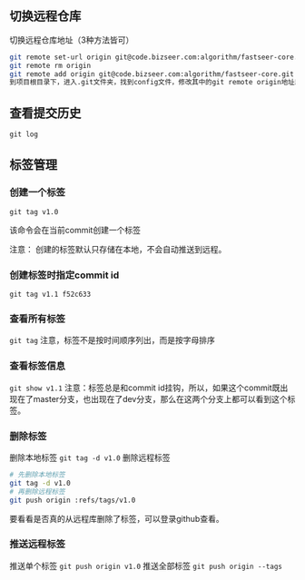 ## 切换远程仓库

切换远程仓库地址（3种方法皆可）

```bash
git remote set-url origin git@code.bizseer.com:algorithm/fastseer-core.git
git remote rm origin
git remote add origin git@code.bizseer.com:algorithm/fastseer-core.git
到项目根目录下，进入.git文件夹，找到config文件，修改其中的git remote origin地址即可
```

## 查看提交历史

`git log`
## 标签管理
### 创建一个标签
`git tag v1.0`

该命令会在当前commit创建一个标签

注意： 创建的标签默认只存储在本地，不会自动推送到远程。
### 创建标签时指定commit id
`git tag v1.1 f52c633`
### 查看所有标签
`git tag`
注意，标签不是按时间顺序列出，而是按字母排序
### 查看标签信息
`git show v1.1`
注意：标签总是和commit id挂钩，所以，如果这个commit既出现在了master分支，也出现在了dev分支，那么在这两个分支上都可以看到这个标签。
### 删除标签
删除本地标签 
`git tag -d v1.0`
删除远程标签

```bash
# 先删除本地标签
git tag -d v1.0
# 再删除远程标签
git push origin :refs/tags/v1.0
```

要看看是否真的从远程库删除了标签，可以登录github查看。
### 推送远程标签
推送单个标签
`git push origin v1.0`
推送全部标签
`git push origin --tags`

